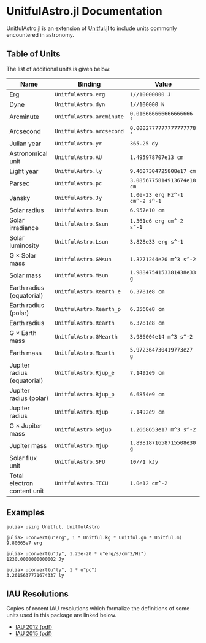 # UnitfulAstro.jl Documentation

UnitfulAstro.jl is an extension of [Unitful.jl](https://github.com/ajkeller34/Unitful.jl) to include
units commonly encountered in astronomy.

## Table of Units

The list of additional units is given below:

|                        Name |                  Binding |                          Value |
|-----------------------------|--------------------------|--------------------------------|
|                         Erg |       `UnitfulAstro.erg` |                `1//10000000 J` |
|                        Dyne |       `UnitfulAstro.dyn` |                  `1//100000 N` |
|                   Arcminute | `UnitfulAstro.arcminute` |       `0.016666666666666666 °` |
|                   Arcsecond | `UnitfulAstro.arcsecond` |      `0.0002777777777777778 °` |
|                 Julian year |        `UnitfulAstro.yr` |                    `365.25 dy` |
|           Astronomical unit |        `UnitfulAstro.AU` |            `1.495978707e13 cm` |
|                  Light year |        `UnitfulAstro.ly` |        `9.4607304725808e17 cm` |
|                      Parsec |        `UnitfulAstro.pc` |     `3.0856775814913674e18 cm` |
|                      Jansky |        `UnitfulAstro.Jy` | `1.0e-23 erg Hz^-1 cm^-2 s^-1` |
|                Solar radius |      `UnitfulAstro.Rsun` |                  `6.957e10 cm` |
|            Solar irradiance |      `UnitfulAstro.Ssun` |       `1.361e6 erg cm^-2 s^-1` |
|            Solar luminosity |      `UnitfulAstro.Lsun` |            `3.828e33 erg s^-1` |
|              G × Solar mass |     `UnitfulAstro.GMsun` |        `1.3271244e20 m^3 s^-2` |
|                  Solar mass |      `UnitfulAstro.Msun` |      `1.9884754153381438e33 g` |
|   Earth radius (equatorial) |  `UnitfulAstro.Rearth_e` |                  `6.3781e8 cm` |
|        Earth radius (polar) |  `UnitfulAstro.Rearth_p` |                  `6.3568e8 cm` |
|                Earth radius |    `UnitfulAstro.Rearth` |                  `6.3781e8 cm` |
|              G × Earth mass |   `UnitfulAstro.GMearth` |         `3.986004e14 m^3 s^-2` |
|                  Earth mass |    `UnitfulAstro.Mearth` |       `5.972364730419773e27 g` |
| Jupiter radius (equatorial) |    `UnitfulAstro.Rjup_e` |                  `7.1492e9 cm` |
|      Jupiter radius (polar) |    `UnitfulAstro.Rjup_p` |                  `6.6854e9 cm` |
|              Jupiter radius |      `UnitfulAstro.Rjup` |                  `7.1492e9 cm` |
|            G × Jupiter mass |     `UnitfulAstro.GMjup` |        `1.2668653e17 m^3 s^-2` |
|                Jupiter mass |      `UnitfulAstro.Mjup` |      `1.8981871658715508e30 g` |
|             Solar flux unit |       `UnitfulAstro.SFU` |                    `10//1 kJy` |
| Total electron content unit |      `UnitfulAstro.TECU` |                 `1.0e12 cm^-2` |

## Examples

```jldoctest
julia> using Unitful, UnitfulAstro

julia> uconvert(u"erg", 1 * Unitful.kg * Unitful.gn * Unitful.m)
9.80665e7 erg

julia> uconvert(u"Jy", 1.23e-20 * u"erg/s/cm^2/Hz")
1230.0000000000002 Jy

julia> uconvert(u"ly", 1 * u"pc")
3.2615637771674337 ly
```

## IAU Resolutions

Copies of recent IAU resolutions which formalize the definitions of some units used in this package
are linked below.

* [IAU 2012 (pdf)](assets/IAU2012_English.pdf)
* [IAU 2015 (pdf)](assets/IAU2015_English.pdf)

